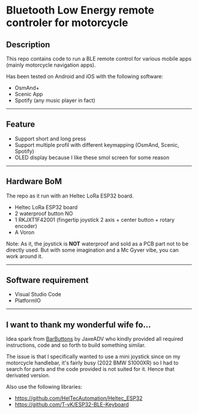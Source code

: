 # Bluetooth Low Energy remote controler for motorcycle

## Description
This repo contains code to run a BLE remote control for various mobile apps (mainly motorcycle navigation apps).

Has been tested on Android and iOS with the following software:
- OsmAnd+
- Scenic App
- Spotify (any music player in fact)

---

## Feature
- Support short and long press
- Support multiple profil with different keymapping (OsmAnd, Scenic, Spotify)
- OLED display because I like these smol screen for some reason

---

## Hardware BoM
The repo as it run with an Heltec LoRa ESP32 board.
- Heltec LoRa ESP32 board
- 2 waterproof button NO
- 1 RKJXT1F42001 (fingertip joystick 2 axis + center button + rotary encoder)
- A Voron

Note: As it, the joystick is **NOT** waterproof and sold as a PCB part not to be directly used. But with some imagination and a Mc Gyver vibe, you can work around it.

---

## Software requirement
- Visual Studio Code
- PlatformIO

---

## I want to thank my wonderful wife fo...
Idea spark from [BarButtons](https://jaxeadv.com/barbuttons/) by JaxeADV who kindly provided all required instructions, code and so forth to build something similar.

The issue is that I specifically wanted to use a mini joystick since on my motorcycle handlebar, it's fairly busy (2022 BMW S1000XR) so I had to search for parts and the code provided is not suited for it. Hence that derivated version.

Also use the following libraries:
- https://github.com/HelTecAutomation/Heltec_ESP32
- https://github.com/T-vK/ESP32-BLE-Keyboard